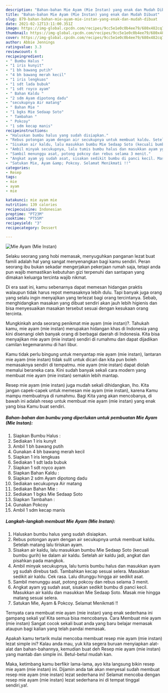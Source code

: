 ```yaml
---
description: "Bahan-bahan Mie Ayam (Mie Instan) yang enak dan Mudah Dibuat"
title: "Bahan-bahan Mie Ayam (Mie Instan) yang enak dan Mudah Dibuat"
slug: 879-bahan-bahan-mie-ayam-mie-instan-yang-enak-dan-mudah-dibuat
date: 2021-02-12T13:11:00.351Z
image: https://img-global.cpcdn.com/recipes/9cc5e1e0c0b4ee79/680x482cq70/mie-ayam-mie-instan-foto-resep-utama.jpg
thumbnail: https://img-global.cpcdn.com/recipes/9cc5e1e0c0b4ee79/680x482cq70/mie-ayam-mie-instan-foto-resep-utama.jpg
cover: https://img-global.cpcdn.com/recipes/9cc5e1e0c0b4ee79/680x482cq70/mie-ayam-mie-instan-foto-resep-utama.jpg
author: Abbie Jennings
ratingvalue: 3.3
reviewcount: 6
recipeingredient:
- " Bumbu Halus "
- "1 iris kunyit"
- "1 bh bawang putih"
- "4 bh bawang merah kecil"
- "1 iris lengkuas"
- "1 sdt lada bubuk"
- "1 sdt royco ayam"
- " Bahan Kaldu "
- "2 sdm Ayam dipotong dadu"
- "secukupnya Air matang"
- " Bahan Mie "
- "1 bgks Mie Sedaap Soto"
- " Tambahan "
- " Pokcoy"
- "1 sdm kecap manis"
recipeinstructions:
- "Haluskan bumbu halus yang sudah disiapkan."
- "Rebus potongan ayam dengan air secukupnya untuk membuat kaldu. Setelah matang lalu tiriskan ayam."
- "Sisakan air kaldu, lalu masukkan bumbu Mie Sedaap Soto (kecuali bumbu gurih) ke dalam air kaldu. Setelah air kaldu jadi, angkat dan pisahkan pada mangkok."
- "Ambil minyak secukupnya, lalu tumis bumbu halus dan masukkan ayam yg sudah direbus tadi. Tambahkan kecap sesuai selera. Masukkan sedikit air kaldu. Cek rasa. Lalu ditunggu hingga air sedikit asat."
- "Sambil menunggu asat, potong pokcoy dan rebus selama 3 menit."
- "Angkat ayam yg sudah asat, sisakan sedikit bumbu di panci kecil. Masukkan air kaldu dan masukkan Mie Sedaap Soto. Masak mie hingga matang sesuai selera."
- "Satukan Mie, Ayam &amp; Pokcoy. Selamat Menikmati !!"
categories:
- Resep
tags:
- mie
- ayam
- mie

katakunci: mie ayam mie 
nutrition: 139 calories
recipecuisine: Indonesian
preptime: "PT23M"
cooktime: "PT55M"
recipeyield: "3"
recipecategory: Dessert

---
```



![Mie Ayam (Mie Instan)](https://img-global.cpcdn.com/recipes/9cc5e1e0c0b4ee79/680x482cq70/mie-ayam-mie-instan-foto-resep-utama.jpg)

Selaku seorang yang hobi memasak, menyuguhkan panganan lezat buat famili adalah hal yang sangat menyenangkan bagi kamu sendiri. Peran seorang ibu bukan sekadar mengerjakan pekerjaan rumah saja, tetapi anda pun wajib memastikan kebutuhan gizi terpenuhi dan santapan yang dimakan keluarga tercinta wajib nikmat.

Di era  saat ini, kamu sebenarnya dapat memesan hidangan praktis walaupun tidak harus repot memasaknya lebih dulu. Tapi banyak juga orang yang selalu ingin menyajikan yang terlezat bagi orang tercintanya. Sebab, menghidangkan masakan yang dibuat sendiri akan jauh lebih higienis dan bisa menyesuaikan masakan tersebut sesuai dengan kesukaan orang tercinta. 



Mungkinkah anda seorang penikmat mie ayam (mie instan)?. Tahukah kamu, mie ayam (mie instan) merupakan hidangan khas di Indonesia yang kini disenangi oleh banyak orang di berbagai daerah di Indonesia. Kita bisa menyajikan mie ayam (mie instan) sendiri di rumahmu dan dapat dijadikan camilan kegemaranmu di hari libur.

Kamu tidak perlu bingung untuk menyantap mie ayam (mie instan), lantaran mie ayam (mie instan) tidak sulit untuk dicari dan kita pun boleh memasaknya sendiri di tempatmu. mie ayam (mie instan) dapat diolah memalui beraneka cara. Kini sudah banyak sekali cara modern yang membuat mie ayam (mie instan) semakin lebih mantap.

Resep mie ayam (mie instan) juga mudah sekali dihidangkan, lho. Kita jangan capek-capek untuk memesan mie ayam (mie instan), karena Kamu mampu membuatnya di rumahmu. Bagi Kita yang akan mencobanya, di bawah ini adalah resep untuk membuat mie ayam (mie instan) yang enak yang bisa Kamu buat sendiri.

<!--inarticleads1-->

##### Bahan-bahan dan bumbu yang diperlukan untuk pembuatan Mie Ayam (Mie Instan):

1. Siapkan  Bumbu Halus :
1. Sediakan 1 iris kunyit
1. Ambil 1 bh bawang putih
1. Gunakan 4 bh bawang merah kecil
1. Siapkan 1 iris lengkuas
1. Sediakan 1 sdt lada bubuk
1. Siapkan 1 sdt royco ayam
1. Siapkan  Bahan Kaldu :
1. Siapkan 2 sdm Ayam dipotong dadu
1. Sediakan secukupnya Air matang
1. Sediakan  Bahan Mie :
1. Sediakan 1 bgks Mie Sedaap Soto
1. Siapkan  Tambahan :
1. Gunakan  Pokcoy
1. Ambil 1 sdm kecap manis




<!--inarticleads2-->

##### Langkah-langkah membuat Mie Ayam (Mie Instan):

1. Haluskan bumbu halus yang sudah disiapkan.
1. Rebus potongan ayam dengan air secukupnya untuk membuat kaldu. Setelah matang lalu tiriskan ayam.
1. Sisakan air kaldu, lalu masukkan bumbu Mie Sedaap Soto (kecuali bumbu gurih) ke dalam air kaldu. Setelah air kaldu jadi, angkat dan pisahkan pada mangkok.
1. Ambil minyak secukupnya, lalu tumis bumbu halus dan masukkan ayam yg sudah direbus tadi. Tambahkan kecap sesuai selera. Masukkan sedikit air kaldu. Cek rasa. Lalu ditunggu hingga air sedikit asat.
1. Sambil menunggu asat, potong pokcoy dan rebus selama 3 menit.
1. Angkat ayam yg sudah asat, sisakan sedikit bumbu di panci kecil. Masukkan air kaldu dan masukkan Mie Sedaap Soto. Masak mie hingga matang sesuai selera.
1. Satukan Mie, Ayam &amp; Pokcoy. Selamat Menikmati !!




Ternyata cara membuat mie ayam (mie instan) yang enak sederhana ini gampang sekali ya! Kita semua bisa mencobanya. Cara Membuat mie ayam (mie instan) Sangat cocok sekali buat anda yang baru belajar memasak ataupun bagi kalian yang telah pandai memasak.

Apakah kamu tertarik mulai mencoba membuat resep mie ayam (mie instan) lezat simple ini? Kalau anda mau, yuk kita segera buruan menyiapkan alat-alat dan bahan-bahannya, kemudian buat deh Resep mie ayam (mie instan) yang mantab dan simple ini. Betul-betul mudah kan. 

Maka, ketimbang kamu berfikir lama-lama, ayo kita langsung bikin resep mie ayam (mie instan) ini. Dijamin anda tak akan menyesal sudah membuat resep mie ayam (mie instan) lezat sederhana ini! Selamat mencoba dengan resep mie ayam (mie instan) lezat sederhana ini di tempat tinggal sendiri,ya!.

